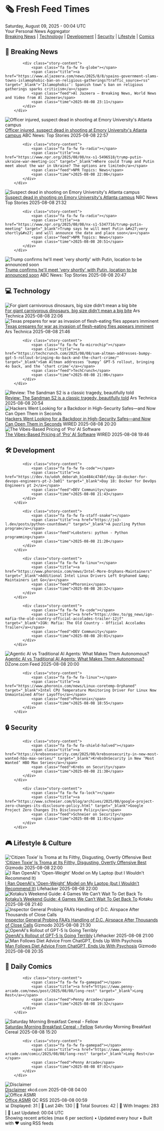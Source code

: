 <!-- Processing 54 RSS feeds at 2025-08-09 00:04:40 UTC -->
<!-- Processing: XKCD -->
<!-- Processing: Saturday Morning Breakfast Cereal -->
<!-- Processing: Poorly Drawn Lines -->
<!-- Processing: Garfield -->
<!-- Processing: Dilbert -->
<!-- Processing: Questionable Content -->
<!-- Processing: Girl Genius -->
<!-- Processing: Dinosaur Comics -->
<!-- Processing: CNN Top Stories -->
<!-- Processing: Al Jazeera Breaking News -->
<!-- Processing: NPR News -->
<!-- Processing: Reuters World News -->
<!-- Processing: Associated Press Breaking -->
<!-- Processing: NBC News Breaking -->
<!-- Processing: Guardian World News -->
<!-- Processing: The Verge -->
<!-- Processing: Ars Technica -->
<!-- Processing: O'Reilly Radar -->
<!-- Processing: Phoronix Linux News -->
<!-- Processing: It's FOSS -->
<!-- Processing: DistroWatch -->
<!-- Processing: GitHub Blog -->
<!-- Processing: Martin Fowler -->
<!-- Processing: The Pragmatic Engineer -->
<!-- Processing: Lifehacker -->
<!-- Processing: Kotaku -->
<!-- Processing: Boing Boing -->
<!-- Generated 4 new posts out of 27 feeds processed -->
<div class="newspaper-header">
    <h1 class="newspaper-title">🗞️ Fresh Feed Times</h1>
    <div class="newspaper-date">Saturday, August 09, 2025 - 00:04 UTC</div>
    <div class="newspaper-subtitle">Your Personal News Aggregator</div>
</div>

<div class="newspaper-nav">
    <a href="#breaking">Breaking News</a> |
    <a href="#tech">Technology</a> |
    <a href="#dev">Development</a> |
    <a href="#security">Security</a> |
    <a href="#lifestyle">Lifestyle</a> |
    <a href="#webcomics">Comics</a>
</div>

<div class="news-section breaking-news" id="breaking">
<h2 class="section-header">🚨 Breaking News</h2>
<div class="stories-container">
<div class="story">
            
            <div class="story-content">
                <span class="fa fa-fw fa-globe"></span>
                <span class="title"><a href="https://www.aljazeera.com/news/2025/8/8/spains-government-slams-towns-islamophobic-ban-on-religious-gatherings?traffic_source=rss" target="_blank">‘Islamophobic’: Spanish town’s ban on religious gatherings sparks criticism</a></span>
                <span class="feed">Al Jazeera – Breaking News, World News and Video from Al Jazeera</span>
                <span class="time">2025-08-08 23:11</span>
            </div>
        </div>
<div class="story">
            <img src="https://s.abcnews.com/images/US/emory-4-ap-er-250808_1754691901203_hpMain_4x3t_384.jpg" alt="Officer injured, suspect dead in shooting at Emory University&#x27;s Atlanta campus" class="story-image" loading="lazy" onerror="this.style.display='none'">
            <div class="story-content">
                <span class="fa fa-fw fa-tv"></span>
                <span class="title"><a href="https://abcnews.go.com/US/active-shooter-reported-emory-universitys-atlanta-campus/story?id=124495968" target="_blank">Officer injured, suspect dead in shooting at Emory University&#x27;s Atlanta campus</a></span>
                <span class="feed">ABC News: Top Stories</span>
                <span class="time">2025-08-08 22:57</span>
            </div>
        </div>
<div class="story">
            
            <div class="story-content">
                <span class="fa fa-fw fa-radio"></span>
                <span class="title"><a href="https://www.npr.org/2025/08/08/nx-s1-5496518/trump-putin-ukraine-war-meeting-icc" target="_blank">Where could Trump and Putin meet about the war in Ukraine? The options are limited</a></span>
                <span class="feed">NPR Topics: News</span>
                <span class="time">2025-08-08 22:06</span>
            </div>
        </div>
<div class="story">
            <img src="https://media-cldnry.s-nbcnews.com/image/upload/t_fit_1500w/rockcms/2025-08/250808-emory-university-se-525p-a83356.jpg" alt="Suspect dead in shooting on Emory University&#x27;s Atlanta campus" class="story-image" loading="lazy" onerror="this.style.display='none'">
            <div class="story-content">
                <span class="fa fa-fw fa-broadcast-tower"></span>
                <span class="title"><a href="https://www.nbcnews.com/news/us-news/live-blog/emory-university-atlanta-shooting-rcna223988" target="_blank">Suspect dead in shooting on Emory University&#x27;s Atlanta campus</a></span>
                <span class="feed">NBC News Top Stories</span>
                <span class="time">2025-08-08 21:32</span>
            </div>
        </div>
<div class="story">
            
            <div class="story-content">
                <span class="fa fa-fw fa-radio"></span>
                <span class="title"><a href="https://www.npr.org/2025/08/08/nx-s1-5347716/trump-putin-meeting" target="_blank">Trump says he will meet Putin &#x27;very shortly&#x27; and will announce the date and place soon</a></span>
                <span class="feed">NPR Topics: News</span>
                <span class="time">2025-08-08 20:51</span>
            </div>
        </div>
<div class="story">
            <img src="https://s.abcnews.com/images/Politics/trump-putin-rt-jef-250808_1754654752691_hpMain_4x3t_384.jpg" alt="Trump confirms he&#x27;ll meet &#x27;very shortly&#x27; with Putin, location to be announced soon" class="story-image" loading="lazy" onerror="this.style.display='none'">
            <div class="story-content">
                <span class="fa fa-fw fa-tv"></span>
                <span class="title"><a href="https://abcnews.go.com/Politics/trumps-deadline-arrives-putin-agree-ceasefire-face-sanctions/story?id=124479057" target="_blank">Trump confirms he&#x27;ll meet &#x27;very shortly&#x27; with Putin, location to be announced soon</a></span>
                <span class="feed">ABC News: Top Stories</span>
                <span class="time">2025-08-08 20:47</span>
            </div>
        </div>
</div>
</div>
<div class="news-section tech-news" id="tech">
<h2 class="section-header">💻 Technology</h2>
<div class="stories-container">
<div class="story">
            <img src="https://cdn.arstechnica.net/wp-content/uploads/2025/08/GettyImages-99311107-500x500-1754687178.jpg" alt="For giant carnivorous dinosaurs, big size didn’t mean a big bite" class="story-image" loading="lazy" onerror="this.style.display='none'">
            <div class="story-content">
                <span class="fa fa-fw fa-cog"></span>
                <span class="title"><a href="https://arstechnica.com/science/2025/08/for-giant-carnivorous-dinosaurs-big-size-didnt-mean-a-big-bite/" target="_blank">For giant carnivorous dinosaurs, big size didn’t mean a big bite</a></span>
                <span class="feed">Ars Technica</span>
                <span class="time">2025-08-08 22:06</span>
            </div>
        </div>
<div class="story">
            <img src="https://cdn.arstechnica.net/wp-content/uploads/2016/11/CSIRO_ScienceImage_115_The_Tip_of_a_Screw_Worm_Fly_Larvae-500x425.jpg" alt="Texas prepares for war as invasion of flesh-eating flies appears imminent" class="story-image" loading="lazy" onerror="this.style.display='none'">
            <div class="story-content">
                <span class="fa fa-fw fa-cog"></span>
                <span class="title"><a href="https://arstechnica.com/health/2025/08/texas-prepares-for-war-as-invasion-of-flesh-eating-flies-appears-imminent/" target="_blank">Texas prepares for war as invasion of flesh-eating flies appears imminent</a></span>
                <span class="feed">Ars Technica</span>
                <span class="time">2025-08-08 21:46</span>
            </div>
        </div>
<div class="story">
            
            <div class="story-content">
                <span class="fa fa-fw fa-microchip"></span>
                <span class="title"><a href="https://techcrunch.com/2025/08/08/sam-altman-addresses-bumpy-gpt-5-rollout-bringing-4o-back-and-the-chart-crime/" target="_blank">Sam Altman addresses ‘bumpy’ GPT-5 rollout, bringing 4o back, and the ‘chart crime’</a></span>
                <span class="feed">TechCrunch</span>
                <span class="time">2025-08-08 21:06</span>
            </div>
        </div>
<div class="story">
            <img src="https://cdn.arstechnica.net/wp-content/uploads/2025/08/sandman19-500x500.jpg" alt="Review: The Sandman S2 is a classic tragedy, beautifully told" class="story-image" loading="lazy" onerror="this.style.display='none'">
            <div class="story-content">
                <span class="fa fa-fw fa-cog"></span>
                <span class="title"><a href="https://arstechnica.com/culture/2025/08/review-the-sandman-s2-is-a-classic-tragedy-beautifully-told/" target="_blank">Review: The Sandman S2 is a classic tragedy, beautifully told</a></span>
                <span class="feed">Ars Technica</span>
                <span class="time">2025-08-08 20:54</span>
            </div>
        </div>
<div class="story">
            <img src="https://media.wired.com/photos/689654bea27f0a0d3d8a0f9e/master/pass/Hackers_RChurchill_007.jpg" alt="Hackers Went Looking for a Backdoor in High-Security Safes—and Now Can Open Them in Seconds" class="story-image" loading="lazy" onerror="this.style.display='none'">
            <div class="story-content">
                <span class="fa fa-fw fa-bolt"></span>
                <span class="title"><a href="https://www.wired.com/story/securam-prologic-safe-lock-backdoor-exploits/" target="_blank">Hackers Went Looking for a Backdoor in High-Security Safes—and Now Can Open Them in Seconds</a></span>
                <span class="feed">WIRED</span>
                <span class="time">2025-08-08 20:20</span>
            </div>
        </div>
<div class="story">
            <img src="https://media.wired.com/photos/6893af4362df5dd4c59b8498/master/pass/Uncanny-Valley-Premium-Chatbot-Subs-Business.jpg" alt="The Vibes-Based Pricing of ‘Pro’ AI Software" class="story-image" loading="lazy" onerror="this.style.display='none'">
            <div class="story-content">
                <span class="fa fa-fw fa-bolt"></span>
                <span class="title"><a href="https://www.wired.com/story/uncanny-valley-podcast-vibes-based-pricing-pro-ai-software/" target="_blank">The Vibes-Based Pricing of ‘Pro’ AI Software</a></span>
                <span class="feed">WIRED</span>
                <span class="time">2025-08-08 19:46</span>
            </div>
        </div>
</div>
</div>
<div class="news-section dev-news" id="dev">
<h2 class="section-header">🛠️ Development</h2>
<div class="stories-container">
<div class="story">
            
            <div class="story-content">
                <span class="fa fa-fw fa-code"></span>
                <span class="title"><a href="https://dev.to/udoh_deborah_b1e484c474bf/day-18-docker-for-devops-engineers-pt-2-3a01" target="_blank">Day 18: Docker for DevOps Engineers pt 2</a></span>
                <span class="feed">DEV Community</span>
                <span class="time">2025-08-08 21:43</span>
            </div>
        </div>
<div class="story">
            
            <div class="story-content">
                <span class="fa fa-fw fa-staff-snake"></span>
                <span class="title"><a href="https://jo3-l.dev/posts/python-countdown/" target="_blank">A puzzling Python program</a></span>
                <span class="feed">Lobsters: python - Python programming</span>
                <span class="time">2025-08-08 21:20</span>
            </div>
        </div>
<div class="story">
            
            <div class="story-content">
                <span class="fa fa-fw fa-linux"></span>
                <span class="title"><a href="https://www.phoronix.com/news/Intel-More-Orphans-Maintainers" target="_blank">Additional Intel Linux Drivers Left Orphaned &amp; Maintainers Let Go</a></span>
                <span class="feed">Phoronix</span>
                <span class="time">2025-08-08 20:32</span>
            </div>
        </div>
<div class="story">
            
            <div class="story-content">
                <span class="fa fa-fw fa-code"></span>
                <span class="title"><a href="https://dev.to/gg_news/ign-mafia-the-old-country-official-accolades-trailer-12jf" target="_blank">IGN: Mafia: The Old Country - Official Accolades Trailer</a></span>
                <span class="feed">DEV Community</span>
                <span class="time">2025-08-08 20:01</span>
            </div>
        </div>
<div class="story">
            <img src="https://dz2cdn1.dzone.com/thumbnail?fid=18553882&w=600" alt="Agentic AI vs Traditional AI Agents: What Makes Them Autonomous?" class="story-image" loading="lazy" onerror="this.style.display='none'">
            <div class="story-content">
                <span class="fa fa-fw fa-newspaper"></span>
                <span class="title"><a href="https://dzone.com/articles/agentic-vs-traditional-ai-autonomy" target="_blank">Agentic AI vs Traditional AI Agents: What Makes Them Autonomous?</a></span>
                <span class="feed">DZone.com Feed</span>
                <span class="time">2025-08-08 20:00</span>
            </div>
        </div>
<div class="story">
            
            <div class="story-content">
                <span class="fa fa-fw fa-linux"></span>
                <span class="title"><a href="https://www.phoronix.com/news/Linux-coretemp-Orphaned" target="_blank">Intel CPU Temperature Monitoring Driver For Linux Now Unmaintained After Layoffs</a></span>
                <span class="feed">Phoronix</span>
                <span class="time">2025-08-08 18:55</span>
            </div>
        </div>
</div>
</div>
<div class="news-section security-news" id="security">
<h2 class="section-header">🔒 Security</h2>
<div class="stories-container">
<div class="story">
            
            <div class="story-content">
                <span class="fa fa-fw fa-shield-halved"></span>
                <span class="title"><a href="https://krebsonsecurity.com/2025/08/krebsonsecurity-in-new-most-wanted-hbo-max-series/" target="_blank">KrebsOnSecurity in New ‘Most Wanted’ HBO Max Series</a></span>
                <span class="feed">Krebs on Security</span>
                <span class="time">2025-08-08 21:38</span>
            </div>
        </div>
<div class="story">
            
            <div class="story-content">
                <span class="fa fa-fw fa-lock"></span>
                <span class="title"><a href="https://www.schneier.com/blog/archives/2025/08/google-project-zero-changes-its-disclosure-policy.html" target="_blank">Google Project Zero Changes Its Disclosure Policy</a></span>
                <span class="feed">Schneier on Security</span>
                <span class="time">2025-08-08 11:01</span>
            </div>
        </div>
</div>
</div>
<div class="news-section lifestyle-news" id="lifestyle">
<h2 class="section-header">🎮 Lifestyle & Culture</h2>
<div class="stories-container">
<div class="story">
            <img src="https://gizmodo.com/app/uploads/2025/08/citizen.jpg" alt="‘Citizen Toxie’ Is Troma at Its Filthy, Disgusting, Overtly Offensive Best" class="story-image" loading="lazy" onerror="this.style.display='none'">
            <div class="story-content">
                <span class="fa fa-fw fa-computer"></span>
                <span class="title"><a href="https://gizmodo.com/citizen-toxie-is-troma-at-its-filthy-disgusting-overtly-offensive-best-2000639174" target="_blank">‘Citizen Toxie’ Is Troma at Its Filthy, Disgusting, Overtly Offensive Best</a></span>
                <span class="feed">Gizmodo</span>
                <span class="time">2025-08-08 22:00</span>
            </div>
        </div>
<div class="story">
            <img src="https://lifehacker.com/imagery/articles/01K25JBX930BREXP3Q5DXZWMCY/hero-image.jpg" alt="I Ran OpenAI&#x27;s &#x27;Open-Weight&#x27; Model on My Laptop (but I Wouldn&#x27;t Recommend It)" class="story-image" loading="lazy" onerror="this.style.display='none'">
            <div class="story-content">
                <span class="fa fa-fw fa-life-ring"></span>
                <span class="title"><a href="https://lifehacker.com/tech/openai-open-weight-model?utm_medium=RSS" target="_blank">I Ran OpenAI&#x27;s &#x27;Open-Weight&#x27; Model on My Laptop (but I Wouldn&#x27;t Recommend It)</a></span>
                <span class="feed">Lifehacker</span>
                <span class="time">2025-08-08 22:00</span>
            </div>
        </div>
<div class="story">
            <img src="https://kotaku.com/app/uploads/2025/08/KWG8825.jpg" alt="Kotaku’s Weekend Guide: 4 Games We Can’t Wait To Get Back To" class="story-image" loading="lazy" onerror="this.style.display='none'">
            <div class="story-content">
                <span class="fa fa-fw fa-gamepad"></span>
                <span class="title"><a href="https://kotaku.com/kotaku-games-to-play-and-roger-earthion-earthbound-splinter-cell-2000616720" target="_blank">Kotaku’s Weekend Guide: 4 Games We Can’t Wait To Get Back To</a></span>
                <span class="feed">Kotaku</span>
                <span class="time">2025-08-08 21:40</span>
            </div>
        </div>
<div class="story">
            <img src="https://gizmodo.com/app/uploads/2025/04/GettyImages-2206556196.jpg" alt="Inspector General Probing FAA’s Handling of D.C. Airspace After Thousands of Close Calls" class="story-image" loading="lazy" onerror="this.style.display='none'">
            <div class="story-content">
                <span class="fa fa-fw fa-computer"></span>
                <span class="title"><a href="https://gizmodo.com/inspector-general-probing-faas-handling-of-d-c-airspace-after-thousands-of-close-calls-2000640870" target="_blank">Inspector General Probing FAA’s Handling of D.C. Airspace After Thousands of Close Calls</a></span>
                <span class="feed">Gizmodo</span>
                <span class="time">2025-08-08 21:30</span>
            </div>
        </div>
<div class="story">
            <img src="https://lifehacker.com/imagery/articles/01K25CDTYZE4822AZRECDYC2VS/hero-image.jpg" alt="OpenAI&#x27;s Rollout of GPT-5 Is Going Terribly" class="story-image" loading="lazy" onerror="this.style.display='none'">
            <div class="story-content">
                <span class="fa fa-fw fa-life-ring"></span>
                <span class="title"><a href="https://lifehacker.com/tech/openai-gpt-5-rollout?utm_medium=RSS" target="_blank">OpenAI&#x27;s Rollout of GPT-5 Is Going Terribly</a></span>
                <span class="feed">Lifehacker</span>
                <span class="time">2025-08-08 21:00</span>
            </div>
        </div>
<div class="story">
            <img src="https://gizmodo.com/app/uploads/2025/08/Chatgpt.jpg" alt="Man Follows Diet Advice From ChatGPT, Ends Up With Psychosis" class="story-image" loading="lazy" onerror="this.style.display='none'">
            <div class="story-content">
                <span class="fa fa-fw fa-computer"></span>
                <span class="title"><a href="https://gizmodo.com/man-follows-diet-advice-from-chatgpt-ends-up-with-psychosis-2000640705" target="_blank">Man Follows Diet Advice From ChatGPT, Ends Up With Psychosis</a></span>
                <span class="feed">Gizmodo</span>
                <span class="time">2025-08-08 20:35</span>
            </div>
        </div>
</div>
</div>
<div class="news-section webcomics-section" id="webcomics">
<h2 class="section-header">🎨 Daily Comics</h2>
<div class="stories-container">
<div class="story">
            
            <div class="story-content">
                <span class="fa fa-fw fa-gamepad"></span>
                <span class="title"><a href="https://www.penny-arcade.com/news/post/2025/08/08/long-rest" target="_blank">Long Rest</a></span>
                <span class="feed">Penny Arcade</span>
                <span class="time">2025-08-08 19:32</span>
            </div>
        </div>
<div class="story">
            <img src="https://www.smbc-comics.com/comics/1754589073-20250808.png" alt="Saturday Morning Breakfast Cereal - Fellow" class="story-image" loading="lazy" onerror="this.style.display='none'">
            <div class="story-content">
                <span class="fa fa-fw fa-smile"></span>
                <span class="title"><a href="https://www.smbc-comics.com/comic/fellow" target="_blank">Saturday Morning Breakfast Cereal - Fellow</a></span>
                <span class="feed">Saturday Morning Breakfast Cereal</span>
                <span class="time">2025-08-08 15:20</span>
            </div>
        </div>
<div class="story">
            
            <div class="story-content">
                <span class="fa fa-fw fa-gamepad"></span>
                <span class="title"><a href="https://www.penny-arcade.com/comic/2025/08/08/long-rest" target="_blank">Long Rest</a></span>
                <span class="feed">Penny Arcade</span>
                <span class="time">2025-08-08 07:01</span>
            </div>
        </div>
<div class="story">
            <img src="https://imgs.xkcd.com/comics/disclaimer.png" alt="Disclaimer" class="story-image" loading="lazy" onerror="this.style.display='none'">
            <div class="story-content">
                <span class="fa fa-fw fa-laugh"></span>
                <span class="title"><a href="https://xkcd.com/3126/" target="_blank">Disclaimer</a></span>
                <span class="feed">xkcd.com</span>
                <span class="time">2025-08-08 04:00</span>
            </div>
        </div>
<div class="story">
            <img src="http://www.questionablecontent.net/comics/5631.png" alt="Office ASMR" class="story-image" loading="lazy" onerror="this.style.display='none'">
            <div class="story-content">
                <span class="fa fa-fw fa-music"></span>
                <span class="title"><a href="http://questionablecontent.net/view.php?comic=5631" target="_blank">Office ASMR</a></span>
                <span class="feed">QC RSS</span>
                <span class="time">2025-08-08 00:59</span>
            </div>
        </div>
</div>
</div>

<div class="newspaper-footer">
    <div class="stats">
        📊 Displayed: 31 | 📅 Last 24h: 130 | 📡 Total Sources: 42 | 📸 With Images: 283 |
        🔄 Last Updated: 00:04 UTC
    </div>
    <div class="footer-note">
        Showing recent articles (max 6 per section) • Updated every hour • Built with ❤️ using RSS feeds
    </div>
</div>
